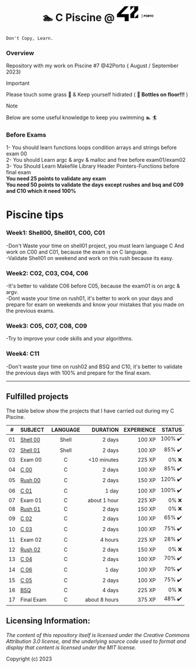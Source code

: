 <h1 align="center">
	🏊 C Piscine @ <img src="Files/Images/logo42_dark.svg" width="100" alt="42 Logo">
</h1>

`Don't Copy, Learn.` <br />

### Overview
Repository with my work on Piscine #7 @42Porto { August / September 2023}


> [!IMPORTANT]
> Please touch some grass :herb: & Keep yourself hidrated ( **🍼 Bottles on floor!!!** )


> [!NOTE]
> Below are some useful knowledge to keep you swimming :swimmer: :surfer:

### **Before Exams** <br />
1- You should learn functions loops condition arrays and strings before exam 00 <br />
2- You should Learn argc & argv & malloc and free before exam01/exam02 <br />
3- You Should Learn Makefile Library Header Pointers-Functions before final exam <br />
**You need 25 points to validate any exam** <br />
**You need 50 points to validate the days except rushes and bsq and C09 and C10 which it need 100%** 
# Piscine tips <br />
### **Week1:** Shell00, Shell01, C00, C01 <br />
-Don't Waste your time on shell01 project, you must learn language C And work on C00 and C01, because the exam is on C language. <br />
-Validate Shell01 on weekend and work on this rush because its easy. <br />
### **Week2:** C02, C03, C04, C06 <br />
-It's better to validate C06 before C05, because the exam01 is on argc & argv. <br />
-Dont waste your time on rush01, it's better to work on your days and prepare for exam on weekends and know your mistakes that you made on the previous exams. <br />
### **Week3:** C05, C07, C08, C09 <br />
-Try to improve your code skills and your algorithms. <br />
### **Week4:** C11 <br />
-Don't waste your time on rush02 and BSQ and C10, it's better to validate the previous days with 100% and prepare for the final exam. <br />

-----

## Fulfilled projects

The table below show the projects that I have carried out during my C Piscine.

|#	|SUBJECT			|LANGUAGE	|DURATION		|EXPERIENCE	|STATUS				|
|:-:    |:--				|:-:		|--:			|--:		|--:				|
|01	|[Shell 00](./shell00)		|Shell		|2 days			|100 XP		|100% :heavy_check_mark:	|
|02	|[Shell 01](./shell01)		|Shell		|2 days			|100 XP		|85% :heavy_check_mark:		|
|03	|Exam 00			|C		|<10 minutes		|225 XP		|0% :x:				|
|04	|[C 00](./c00)			|C		|2 days			|100 XP		|85% :heavy_check_mark:		|
|05	|[Rush 00](./rush00)		|C		|2 days			|150 XP		|120% :heavy_check_mark:	|
|06	|[C 01](./c01)			|C		|1 day			|100 XP		|100% :heavy_check_mark:	|
|07	|Exam 01			|C		|about 1 hour		|225 XP		|0% :x:				|
|08	|[Rush 01](./rush01)		|C		|2 days			|150 XP		|0% :x:				|
|09	|[C 02](./c02)			|C		|2 days			|100 XP		|65% :heavy_check_mark:		|
|10	|[C 03](./c03)			|C		|2 days			|100 XP		|75% :heavy_check_mark:		|
|11	|Exam 02			|C		|4 hours		|225 XP		|28% :heavy_check_mark:		|
|12	|[Rush 02](./rush02)		|C		|2 days			|150 XP		|0% :x:				|
|13	|[C 04](./c04)			|C		|2 days			|100 XP		|70% :heavy_check_mark:		|
|14	|[C 06](./c06)			|C		|1 day			|100 XP		|70% :heavy_check_mark:		|
|15	|[C 05](./c05)			|C		|2 days			|100 XP		|75% :heavy_check_mark:		|
|16	|[BSQ](./bsq)			|C		|4 days			|225 XP		|0% :x:				|
|17	|Final Exam			|C		|about 8 hours		|375 XP		|48% :heavy_check_mark:		|

## Licensing Information:

*The content of this repository itself is licensed under the Creative Commons
Attribution 3.0 license, and the underlying source code used to format and
display that content is licensed under the MIT license.*

Copyright (c) 2023 
